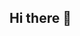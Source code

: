 ## Hi there 👋

<!--
**BeatrizBS02/BeatrizBS02** is a ✨ _special_ ✨ repository because its `README.md` (this file) appears on your GitHub profile.

Here are some ideas to get you started:

- 🔭 I’m currently working on ... Trabalho em um escritório 
- 🌱 I’m currently learning ... Sou estudante de programação 
- 👯 I’m looking to collaborate on ... Estou procurando aprender outras línguas 
- 😄 Pronouns: ... Bea
- ⚡ Fun fact: ... Adoro flores 😄
## Hi there 👋

